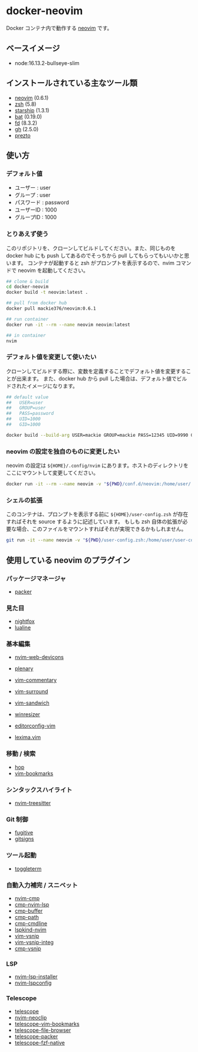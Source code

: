 # docker-neovim

Docker コンテナ内で動作する [neovim](https://neovim.io) です。

## ベースイメージ

- node:16.13.2-bullseye-slim

## インストールされている主なツール類

- [neovim](https://neovim.io) (0.6.1)
- [zsh](https://www.zsh.org) (5.8)
- [starship](https://starship.rs) (1.3.1)
- [bat](https://github.com/sharkdp/bat) (0.19.0)
- [fd](https://github.com/sharkdp/fd) (8.3.2)
- [gh](https://github.com/cli/cli) (2.5.0)
- [prezto](https://github.com/sorin-ionescu/prezto)

## 使い方

### デフォルト値

- ユーザー : user
- グループ : user
- パスワード : password
- ユーザーID : 1000
- グループID : 1000

### とりあえず使う

このリポジトリを、クローンしてビルドしてください。また、同じものを docker hub にも push してあるのでそっちから pull してもらってもいいかと思います。
コンテナが起動すると zsh がプロンプトを表示するので、nvim コマンドで neovim を起動してください。

```sh
## clone & build
cd docker-neovim
docker build -t neovim:latest .

## pull from docker hub
docker pull mackie376/neovim:0.6.1

## run container
docker run -it --rm --name neovim neovim:latest

## in container
nvim
```

### デフォルト値を変更して使いたい

クローンしてビルドする際に、変数を定義することでデフォルト値を変更することが出来ます。
また、docker hub から pull した場合は、デフォルト値でビルドされたイメージになります。

```sh
## default value
##   USER=user
##   GROUP=user
##   PASS=password
##   UID=1000
##   GID=1000

docker build --build-arg USER=mackie GROUP=mackie PASS=12345 UID=9990 GID=990 -t neovim:0.6.1
```

### neovim の設定を独自のものに変更したい

neovim の設定は ```${HOME}/.config/nvim``` にあります。ホストのディレクトリをここにマウントして変更してください。

```sh
docker run -it --rm --name neovim -v "${PWD}/conf.d/neovim:/home/user/.config/nvim" neovim:0.6.1
```

### シェルの拡張

このコンテナは、プロンプトを表示する前に ```${HOME}/user-config.zsh``` が存在すればそれを source するように記述しています。
もしも zsh 自体の拡張が必要な場合、このファイルをマウントすればそれが実現できるかもしれません。

```sh
git run -it --name neovim -v "${PWD}/user-config.zsh:/home/user/user-config.zsh" neovim:0.6.1
```

## 使用している neovim のプラグイン

### パッケージマネージャ

- [packer](https://github.com/wbthomason/packer.nvim)

### 見た目

- [nightfox](https://github.com/EdenEast/nightfox.nvim)
- [lualine](https://github.com/nvim-lualine/lualine.nvim)

### 基本編集

- [nvim-web-devicons](https://github.com/nvim-telescope/telescope.nvim)
- [plenary](https://github.com/nvim-telescope/telescope.nvim)

- [vim-commentary](https://github.com/tpope/vim-commentary)
- [vim-surround](https://github.com/tpope/vim-surround)
- [vim-sandwich](https://github.com/machakann/vim-sandwich)
- [winresizer](https://github.com/simeji/winresizer)
- [editorconfig-vim](https://github.com/editorconfig/editorconfig-vim)
- [lexima.vim](https://github.com/cohama/lexima.vim)

### 移動 / 検索

- [hop](https://github.com/phaazon/hop.nvim)
- [vim-bookmarks](https://github.com/MattesGroeger/vim-bookmarks)

### シンタックスハイライト

- [nvim-treesitter](https://github.com/nvim-treesitter/nvim-treesitter)

### Git 制御

- [fugitive](https://github.com/tpope/vim-fugitive)
- [gitsigns](https://github.com/lewis6991/gitsigns.nvim)

### ツール起動

- [toggleterm](https://github.com/akinsho/toggleterm.nvim)

### 自動入力補完 / スニペット

- [nvim-cmp](https://github.com/hrsh7th/nvim-cmp)
- [cmp-nvim-lsp](https://github.com/hrsh7th/cmp-nvim-lsp)
- [cmp-buffer](https://github.com/hrsh7th/cmp-buffer)
- [cmp-path](https:/github.com/hrsh7th/cmp-path)
- [cmp-cmdline](https://github.com/hrsh7th/cmp-cmdline)
- [lspkind-nvim](https://github.com/onsails/lspkind-nvim)
- [vim-vsnip](https://github.com/hrsh7th/vim-vsnip)
- [vim-vsnip-integ](https://github.com/hrsh7th/vim-vsnip-integ)
- [cmp-vsnip](https://github.com/hrsh7th/cmp-vsnip)

### LSP

- [nvim-lsp-installer](https://github.com/williamboman/nvim-lsp-installer)
- [nvim-lspconfig](https://github.com/neovim/nvim-lspconfig)

### Telescope

- [telescope](https://github.com/nvim-telescope/telescope.nvim)
- [nvim-neoclip](https://github.com/AckslD/nvim-neoclip.lua)
- [telescope-vim-bookmarks](https://github.com/tom-anders/telescope-vim-bookmarks)
- [telescope-file-browser](https://github.com/nvim-telescope/telescope-file-browser.nvim)
- [telescope-packer](https://github.com/nvim-telescope/telescope-packer.nvim)
- [telescope-fzf-native](https://github.com/nvim-telescope/telescope-file-browser.nvim)
